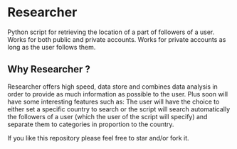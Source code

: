 # Researcher

Python script for retrieving the location of a part of followers of a user.
Works for both public and private accounts.
Works for private accounts as long as the user follows them.

## Why Researcher ?

Researcher offers high speed, data store and combines data analysis in order to provide as much information as possible to the user. Plus soon will have some interesting
features such as: The user will have the choice to either set a specific country to search or the script will search automatically the followers of a user (which the user
of the script will specify) and separate them to categories in proportion to the country.


If you like this repository please feel free to star and/or fork it.
